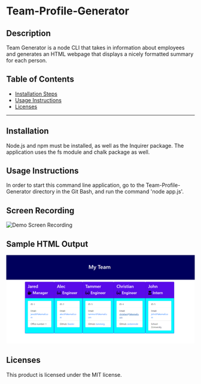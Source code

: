 # Team-Profile-Generator

## Description
Team Generator is a node CLI that takes in information about employees and generates an HTML webpage that displays a nicely formatted summary for each person.

## Table of Contents
- [Installation Steps](#installation-steps)
- [Usage Instructions](#usage-instructions)
- [Licenses](#licenses)

---
## Installation 
Node.js and npm must be installed, as well as the Inquirer package. The application uses the fs module and chalk package as well.

## Usage Instructions
In order to start this command line application, go to the Team-Profile-Generator directory in the Git Bash, and run the command 'node app.js'.

## Screen Recording
![Demo Screen Recording](Develop/images/TPGSR.gif)

## Sample HTML Output
![Sample HTML Page](Develop/images/TPGOutput.png)

## Licenses
This product is licensed under the MIT license.


